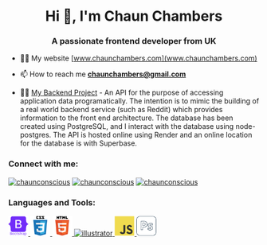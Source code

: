 <h1 align="center">Hi 👋, I'm Chaun Chambers</h1>
<h3 align="center">A passionate frontend developer from UK</h3>

- 👨‍💻 My website [www.chaunchambers.com](www.chaunchambers.com)

- 📫 How to reach me **chaunchambers@gmail.com**

- 👨‍💻 [My Backend Project](https://backend-project-ag9c.onrender.com/api) - An API for the purpose of accessing application data programatically. The intention is to mimic the building of a real world backend service (such as Reddit) which provides information to the front end architecture. The database has been created using PostgreSQL, and I interact with the database using node-postgres. The API is hosted online using Render and an online location for the database is with Superbase. 

<h3 align="left">Connect with me:</h3>
<p align="left">
<a href="https://twitter.com/chaunconscious" target="blank"><img align="center" src="https://raw.githubusercontent.com/rahuldkjain/github-profile-readme-generator/master/src/images/icons/Social/twitter.svg" alt="chaunconscious" height="30" width="40" /></a>
<a href="https://fb.com/chaunconscious" target="blank"><img align="center" src="https://raw.githubusercontent.com/rahuldkjain/github-profile-readme-generator/master/src/images/icons/Social/facebook.svg" alt="chaunconscious" height="30" width="40" /></a>
<a href="https://instagram.com/chaunconscious" target="blank"><img align="center" src="https://raw.githubusercontent.com/rahuldkjain/github-profile-readme-generator/master/src/images/icons/Social/instagram.svg" alt="chaunconscious" height="30" width="40" /></a>
</p>

<h3 align="left">Languages and Tools:</h3>
<p align="left"> <a href="https://getbootstrap.com" target="_blank" rel="noreferrer"> <img src="https://raw.githubusercontent.com/devicons/devicon/master/icons/bootstrap/bootstrap-plain-wordmark.svg" alt="bootstrap" width="40" height="40"/> </a> <a href="https://www.w3schools.com/css/" target="_blank" rel="noreferrer"> <img src="https://raw.githubusercontent.com/devicons/devicon/master/icons/css3/css3-original-wordmark.svg" alt="css3" width="40" height="40"/> </a> <a href="https://www.w3.org/html/" target="_blank" rel="noreferrer"> <img src="https://raw.githubusercontent.com/devicons/devicon/master/icons/html5/html5-original-wordmark.svg" alt="html5" width="40" height="40"/> </a> <a href="https://www.adobe.com/in/products/illustrator.html" target="_blank" rel="noreferrer"> <img src="https://www.vectorlogo.zone/logos/adobe_illustrator/adobe_illustrator-icon.svg" alt="illustrator" width="40" height="40"/> </a> <a href="https://developer.mozilla.org/en-US/docs/Web/JavaScript" target="_blank" rel="noreferrer"> <img src="https://raw.githubusercontent.com/devicons/devicon/master/icons/javascript/javascript-original.svg" alt="javascript" width="40" height="40"/> </a> <a href="https://www.photoshop.com/en" target="_blank" rel="noreferrer"> <img src="https://raw.githubusercontent.com/devicons/devicon/master/icons/photoshop/photoshop-line.svg" alt="photoshop" width="40" height="40"/> </a> </p>
